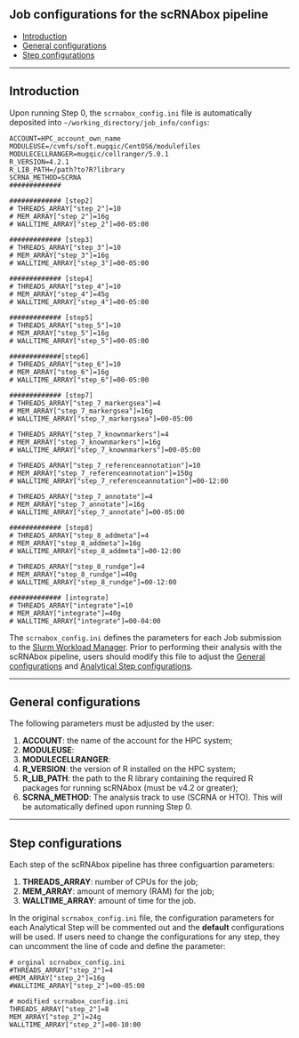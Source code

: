 ## Job configurations for the scRNAbox pipeline
- [Introduction](#introduction)
- [General configurations](#general-configurations)
- [Step configurations](#step-configurations)
- - - -
## Introduction
Upon running Step 0, the `scrnabox_config.ini` file is automatically deposited into `~/working_directory/job_info/configs`:

```
ACCOUNT=HPC_account_own_name
MODULEUSE=/cvmfs/soft.mugqic/CentOS6/modulefiles
MODULECELLRANGER=mugqic/cellranger/5.0.1
R_VERSION=4.2.1
R_LIB_PATH=/path?to?R?library
SCRNA_METHOD=SCRNA
############# 

############# [step2]
# THREADS_ARRAY["step_2"]=10
# MEM_ARRAY["step_2"]=16g
# WALLTIME_ARRAY["step_2"]=00-05:00 

############# [step3]
# THREADS_ARRAY["step_3"]=10
# MEM_ARRAY["step_3"]=16g
# WALLTIME_ARRAY["step_3"]=00-05:00 

############# [step4]
# THREADS_ARRAY["step_4"]=10
# MEM_ARRAY["step_4"]=45g
# WALLTIME_ARRAY["step_4"]=00-05:00 

############# [step5]
# THREADS_ARRAY["step_5"]=10
# MEM_ARRAY["step_5"]=16g
# WALLTIME_ARRAY["step_5"]=00-05:00 

#############[step6]
# THREADS_ARRAY["step_6"]=10
# MEM_ARRAY["step_6"]=16g
# WALLTIME_ARRAY["step_6"]=00-05:00 

############# [step7]
# THREADS_ARRAY["step_7_markergsea"]=4
# MEM_ARRAY["step_7_markergsea"]=16g
# WALLTIME_ARRAY["step_7_markergsea"]=00-05:00

# THREADS_ARRAY["step_7_knownmarkers"]=4
# MEM_ARRAY["step_7_knownmarkers"]=16g
# WALLTIME_ARRAY["step_7_knownmarkers"]=00-05:00

# THREADS_ARRAY["step_7_referenceannotation"]=10
# MEM_ARRAY["step_7_referenceannotation"]=150g
# WALLTIME_ARRAY["step_7_referenceannotation"]=00-12:00

# THREADS_ARRAY["step_7_annotate"]=4
# MEM_ARRAY["step_7_annotate"]=16g
# WALLTIME_ARRAY["step_7_annotate"]=00-05:00

############# [step8]
# THREADS_ARRAY["step_8_addmeta"]=4
# MEM_ARRAY["step_8_addmeta"]=16g
# WALLTIME_ARRAY["step_8_addmeta"]=00-12:00 

# THREADS_ARRAY["step_8_rundge"]=4
# MEM_ARRAY["step_8_rundge"]=40g
# WALLTIME_ARRAY["step_8_rundge"]=00-12:00 

############# [integrate]
# THREADS_ARRAY["integrate"]=10
# MEM_ARRAY["integrate"]=40g
# WALLTIME_ARRAY["integrate"]=00-04:00 

```

The `scrnabox_config.ini` defines the parameters for each Job submission to the [Slurm Workload Manager](https://slurm.schedmd.com/). Prior to performing their analysis with the scRNAbox pipeline, users should modify this file to adjust the [General configurations](#general-configurations) and [Analytical Step configurations](#analytical-step-configurations). 

- - - -

## General configurations
The following parameters must be adjusted by the user:

1) **ACCOUNT**: the name of the account for the HPC system; <br />
2) **MODULEUSE**: <br />
3) **MODULECELLRANGER**:  <br />
4) **R_VERSION**: the version of R installed on the HPC system; <br />
5) **R_LIB_PATH**: the path to the R library containing the required R packages for running scRNAbox (must be v4.2 or greater); <br />
6) **SCRNA_METHOD**: The analysis track to use (SCRNA or HTO). This will be automatically defined upon running Step 0. <br />

- - - -

## Step configurations
Each step of the scRNAbox pipeline has three configuartion parameters:

1) **THREADS_ARRAY**: number of CPUs for the job; <br />
2) **MEM_ARRAY**: amount of memory (RAM) for the job; <br />
3) **WALLTIME_ARRAY**: amount of time for the job.  <br />

In the original `scrnabox_config.ini` file, the configuration parameters for each Analytical Step will be commented out and the **default** configurations will be used. If users need to change the configurations for any step, they can uncomment the line of code and define the parameter:

```
# orginal scrnabox_config.ini
#THREADS_ARRAY["step_2"]=4
#MEM_ARRAY["step_2"]=16g
#WALLTIME_ARRAY["step_2"]=00-05:00 

# modified scrnabox_config.ini
THREADS_ARRAY["step_2"]=8
MEM_ARRAY["step_2"]=24g
WALLTIME_ARRAY["step_2"]=00-10:00 
```